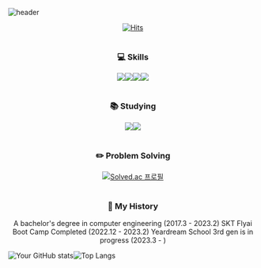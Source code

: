 ![header](https://capsule-render.vercel.app/api?type=waving&color=auto&height=300&section=header&text=Hi%20I'm%20SangMin%20✌️&fontSize=40)

<div align="center">
 
 [![Hits](https://hits.seeyoufarm.com/api/count/incr/badge.svg?url=https%3A%2F%2Fgithub.com%2Fpsmin0325&count_bg=%233DA2C8&title_bg=%23555555&icon=&icon_color=%23E7E7E7&title=hits&edge_flat=false)](https://hits.seeyoufarm.com)
 <br/>
 <br/>
<!--### 🚀 Introduction-->
 
### 💻 Skills
 <img src="https://img.shields.io/badge/Python-3776AB?style=for-the-badge&logo=Python&logoColor=white"/><img src="https://img.shields.io/badge/Unity-FFFFFF?style=for-the-badge&logo=Unity&logoColor=black"/><img src="https://img.shields.io/badge/C Sharp-239120?style=for-the-badge&logo=C Sharp&logoColor=white"/><img src="https://img.shields.io/badge/java-FFA726?style=for-the-badge&logo=java&logoColor=white"/>
 <br/>
 <br/>
### 📚 Studying
 
 <img src="https://img.shields.io/badge/PyTorch-239120?style=for-the-badge&logo=PyTorch&logoColor=white"/><img src="https://img.shields.io/badge/Linear Algebra-8A2BE2?style=for-the-badge&logo=[Tech Stack]&logoColor=white"/>
 <br/>
 <br/>
### ✏️ Problem Solving
 
 [![Solved.ac
 프로필](http://mazassumnida.wtf/api/generate_badge?boj=psmin0325)](https://solved.ac/psmin0325)
 <br/>
 <br/>
 ### 📜 My History
 A bachelor's degree in computer engineering (2017.3 - 2023.2)
 SKT Flyai Boot Camp Completed (2022.12 - 2023.2)
 Yeardream School 3rd gen is in progress (2023.3 - )

</div>

![Your GitHub stats](https://github-readme-stats.vercel.app/api?username=psmin0325&show_icons=true&theme=tokyonight)![Top Langs](https://github-readme-stats.vercel.app/api/top-langs/?username=psmin0325&layout=compact&theme=tokyonight)
